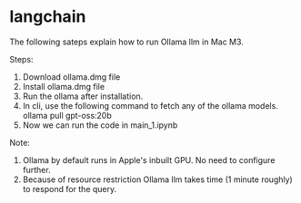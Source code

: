 # langchain
The following sateps explain how to run Ollama llm in Mac M3.

Steps:

1. Download ollama.dmg file
2. Install ollama.dmg file
3. Run the ollama after installation.
4. In cli, use the following command to fetch any of the ollama models.
   ollama pull gpt-oss:20b
5. Now we can run the code in main_1.ipynb

Note: 
1. Ollama by default runs in Apple's inbuilt GPU. No need to configure further.
2. Because of resource restriction Ollama llm takes time (1 minute roughly) to respond for the query.

